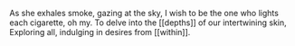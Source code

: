 As she exhales smoke, gazing at the sky, 
I wish to be the one who lights each cigarette, oh my. 
To delve into the [[depths]] of our intertwining skin, 
Exploring all, indulging in desires from [[within]].
